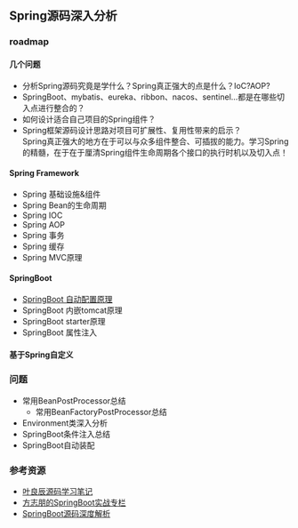 ## Spring源码深入分析

### roadmap

#### 几个问题

- 分析Spring源码究竟是学什么？Spring真正强大的点是什么？IoC?AOP?
- SpringBoot、mybatis、eureka、ribbon、nacos、sentinel...都是在哪些切入点进行整合的？
- 如何设计适合自己项目的Spring组件？
- Spring框架源码设计思路对项目可扩展性、复用性带来的启示？
  <br>
  Spring真正强大的地方在于可以与众多组件整合、可插拔的能力。学习Spring的精髓，在于在于厘清Spring组件生命周期各个接口的执行时机以及切入点！

#### Spring Framework

- Spring 基础设施&组件
- Spring Bean的生命周期
- Spring IOC
- Spring AOP
- Spring 事务
- Spring 缓存
- Spring MVC原理

#### SpringBoot

- [SpringBoot 自动配置原理](/docs/markdown/articles/Spring自动配置原理.md)
- SpringBoot 内嵌tomcat原理
- SpringBoot starter原理
- SpringBoot 属性注入

#### 基于Spring自定义

### 问题

- 常用BeanPostProcessor总结
    - 常用BeanFactoryPostProcessor总结
- Environment类深入分析
- SpringBoot条件注入总结
- SpringBoot自动装配

### 参考资源

- [叶良辰源码学习笔记](https://yangzhiwen911.github.io/zh/spring/#1-%E4%B8%BA%E4%BB%80%E4%B9%88%E8%A6%81%E5%AD%A6spring-%E6%BA%90%E7%A0%81)
- [方志朋的SpringBoot实战专栏](https://blog.csdn.net/forezp/category_9268735.html?spm=1001.2014.3001.5482)
- [SpringBoot源码深度解析](https://blog.csdn.net/qq_34341457/category_9619395.html?spm=1001.2014.3001.5482)